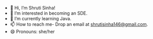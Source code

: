 - 👋 Hi, I’m Shruti Sinha!
- 👀 I’m interested in becoming an SDE.
- 🌱 I’m currently learning Java.
- 📫 How to reach me- Drop an email at shrutisinha146@gmail.com.
- 😄 Pronouns: she/her
  

<!---
ShrutiSinha146/ShrutiSinha146 is a ✨ special ✨ repository because its `README.md` (this file) appears on your GitHub profile.
You can click the Preview link to take a look at your changes.
--->
